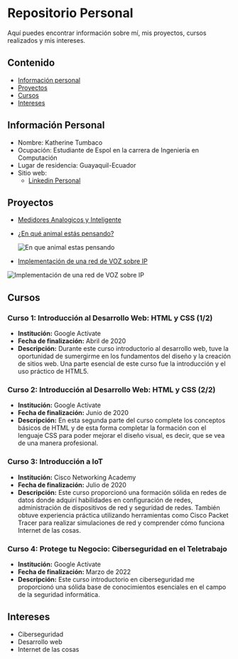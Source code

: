 # Repositorio Personal

Aquí puedes encontrar información sobre mí, mis proyectos, cursos realizados y mis intereses.

## Contenido

* [Información personal](#información-personal)
* [Proyectos](#proyectos)
* [Cursos](#cursos)
* [Intereses](#intereses)

## Información Personal

* Nombre: Katherine Tumbaco
* Ocupación: Estudiante de Espol en la carrera de Ingeniería en Computación
* Lugar de residencia: Guayaquil-Ecuador
* Sitio web: 
  * [Linkedin Personal](https://www.linkedin.com/in/katumbac/)


## Proyectos
* [Medidores Analogicos y Inteligente](https://github.com/katumbac/proyecto1_grupo11.git)
* [¿En qué animal estás pensando?](https://github.com/katumbac/Proyecto06_ED_P2.git)
  
  ![En que animal estas pensando ](https://github.com/katumbac/katumbac/assets/93357018/baf46b1a-ca6e-45a8-b1e0-9a407fa9af41)
* [Implementación de una red de VOZ sobre IP](https://youtu.be/ipC09Juz4-k?si=E6_pUEa8MS9ACOXc)
  
 ![Implementación de una red de VOZ sobre IP](https://github.com/katumbac/katumbac/assets/93357018/90cfb95f-14a6-4ad7-acc1-c8f6baea9c1c)


## Cursos

### Curso 1: Introducción al Desarrollo Web: HTML y CSS (1/2) 

- **Institución:** Google Actívate
- **Fecha de finalización:** Abril de 2020
- **Descripción:** Durante este curso introductorio al desarrollo web, tuve la oportunidad de sumergirme en los fundamentos del diseño y la creación de sitios web. Una parte esencial de este curso fue la introducción y el uso práctico de HTML5.

### Curso 2: Introducción al Desarrollo Web: HTML y CSS (2/2) 

- **Institución:** Google Actívate
- **Fecha de finalización:** Junio de 2020
- **Descripción:** En esta segunda parte del curso complete los conceptos básicos de HTML y de esta forma completar la formación con el lenguaje CSS para poder mejorar el diseño visual, es decir, que se vea de una manera profesional.

### Curso 3: Introducción a IoT

- **Institución:** Cisco Networking Academy
- **Fecha de finalización:** Julio de 2020
- **Descripción:** Este curso proporcionó una formación sólida en redes de datos donde adquirí habilidades en configuración de redes, administración de dispositivos de red y seguridad de redes. También obtuve experiencia práctica utilizando herramientas como Cisco Packet Tracer para realizar simulaciones de red y comprender cómo funciona Internet de las cosas.
  
### Curso 4: Protege tu Negocio: Ciberseguridad en el Teletrabajo

- **Institución:** Google Actívate
- **Fecha de finalización:** Marzo de 2022
- **Descripción:** Este curso introductorio en ciberseguridad me proporcionó una sólida base de conocimientos esenciales en el campo de la seguridad informática.

## Intereses

* Ciberseguridad
* Desarrollo web
* Internet de las cosas 

